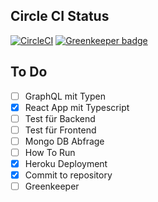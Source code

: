 ## Circle CI Status
[![CircleCI](https://circleci.com/gh/webplatformz/quiz.svg?style=svg)](https://circleci.com/gh/webplatformz/quiz) [![Greenkeeper badge](https://badges.greenkeeper.io/webplatformz/quiz.svg)](https://greenkeeper.io/)

## To Do
- [ ] GraphQL mit Typen
- [x] React App mit Typescript
- [ ] Test für Backend
- [ ] Test für Frontend
- [ ] Mongo DB Abfrage
- [ ] How To Run 
- [x] Heroku Deployment
- [x] Commit to repository
- [ ] Greenkeeper
